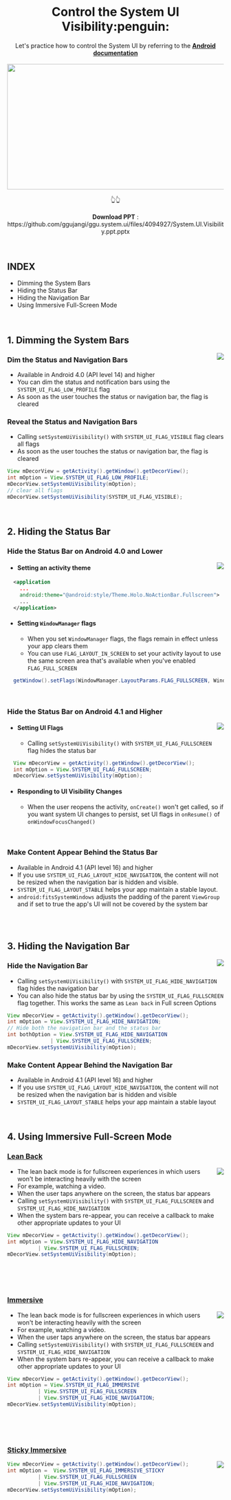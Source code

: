 <h1 align="center">Control the System UI Visibility:penguin:</h1>

<p align="center">
  Let's practice how to control the System UI by referring to the 
  <b><a href="https://developer.android.com/training/system-ui" target="_blank">Android documentation</a></b>
  <br/><br/>
<img src="https://user-images.githubusercontent.com/25583321/72859909-ad9cf980-3d08-11ea-9e4b-789d1dc164d2.PNG" 
     width="520px" height="292.5px" href="https://github.com/ggujangi/ggu.system.ui/files/4094927/System.UI.Visibility.ppt.pptx"/>
</p>
<p align="center">
    👆👆
  <br/> <br/>
  <b>Download PPT</b> : https://github.com/ggujangi/ggu.system.ui/files/4094927/System.UI.Visibility.ppt.pptx
</p>

<br/>

INDEX
-----
- Dimming the System Bars
- Hiding the Status Bar
- Hiding the Navigation Bar
- Using Immersive Full-Screen Mode

<br/>

## 1. Dimming the System Bars

<img align="right" src="https://user-images.githubusercontent.com/25583321/72768168-d2766b80-3c39-11ea-8a34-9b35e3a3938f.gif"/>

### Dim the Status and Navigation Bars
- Available in Android 4.0 (API level 14) and higher
- You can dim the status and notification bars using the `SYSTEM_UI_FLAG_LOW_PROFILE` flag
- As soon as the user touches the status or navigation bar, the flag is cleared

### Reveal the Status and Navigation Bars
- Calling `setSystemUiVisibility()` with `SYSTEM_UI_FLAG_VISIBLE` flag clears all flags
- As soon as the user touches the status or navigation bar, the flag is cleared

```Java
View mDecorView = getActivity().getWindow().getDecorView();
int mOption = View.SYSTEM_UI_FLAG_LOW_PROFILE;
mDecorView.setSystemUiVisibility(mOption);
// clear all flags
mDecorView.setSystemUiVisibility(SYSTEM_UI_FLAG_VISIBLE);
```
<br/>

## 2. Hiding the Status Bar

### Hide the Status Bar on Android 4.0 and Lower

<img align="right" src="https://user-images.githubusercontent.com/25583321/72768422-c63ede00-3c3a-11ea-9346-7cc2b7422556.gif"/>

- #### Setting an activity theme
``` xml
  <application
    ...
    android:theme="@android:style/Theme.Holo.NoActionBar.Fullscreen">
    ...
  </application>
```

- #### Setting `WindowManager` flags
  - When you set `WindowManager` flags, the flags remain in effect unless your app clears them
  - You can use `FLAG_LAYOUT_IN_SCREEN` to set your activity layout to use the same screen area that's available when you've enabled `FLAG_FULL_SCREEN`
  
```Java
  getWindow().setFlags(WindowManager.LayoutParams.FLAG_FULLSCREEN, WindowManager.LayoutParams.FLAG_FULLSCREEN);
```

<br/>
 

### Hide the Status Bar on Android 4.1 and Higher

<img align="right" src="https://user-images.githubusercontent.com/25583321/72768445-d5259080-3c3a-11ea-95ca-a70c3f4d409c.gif"/>

- #### Setting UI Flags
  - Calling `setSystemUiVisibility()` with `SYSTEM_UI_FLAG_FULLSCREEN` flag hides the status bar

```Java
  View mDecorView = getActivity().getWindow().getDecorView();
  int mOption = View.SYSTEM_UI_FLAG_FULLSCREEN;
  mDecorView.setSystemUiVisibility(mOption);
```
- #### Responding to UI Visibility Changes
  - When the user reopens the activity, `onCreate()` won't get called, so if you want system UI changes to persist, set UI flags in `onResume()` of `onWindowFocusChanged()`
  
<br/>

### Make Content Appear Behind the Status Bar
- Available in Android 4.1 (API level 16) and higher
- If you use `SYSTEM_UI_FLAG_LAYOUT_HIDE_NAVIGATION`, the content will not be resized when the navigation bar is hidden and visible.
- `SYSTEM_UI_FLAG_LAYOUT_STABLE` helps your app maintain a stable layout.
- `android:fitsSystemWindows` adjusts the padding of the parent `ViewGroup` and if set to true the app's UI will not be covered by the system bar

<br/><br/>

## 3. Hiding the Navigation Bar

<img align="right" src="https://user-images.githubusercontent.com/25583321/72768382-95f73f80-3c3a-11ea-96ad-a9a4598c7426.gif"/>

### Hide the Navigation Bar
- Calling `setSystemUiVisibility()` with `SYSTEM_UI_FLAG_HIDE_NAVIGATION` flag hides the navigation bar
- You can also hide the status bar by using the `SYSTEM_UI_FLAG_FULLSCREEN` flag together. This works the same as `Lean back` in Full screen Options

```Java
View mDecorView = getActivity().getWindow().getDecorView();
int mOption = View.SYSTEM_UI_FLAG_HIDE_NAVIGATION;
// Hide both the navigation bar and the status bar
int bothOption = View.SYSTEM_UI_FLAG_HIDE_NAVIGATION
              | View.SYSTEM_UI_FLAG_FULLSCREEN;
mDecorView.setSystemUiVisibility(mOption);
```

### Make Content Appear Behind the Navigation Bar
- Available in Android 4.1 (API level 16) and higher
- If you use `SYSTEM_UI_FLAG_LAYOUT_HIDE_NAVIGATION`, the content will not be resized when the navigation bar is hidden and visible
- `SYSTEM_UI_FLAG_LAYOUT_STABLE` helps your app maintain a stable layout
<br/>

## 4. Using Immersive Full-Screen Mode

### [Lean Back](https://developer.android.com/training/system-ui/immersive.html#leanback)

<img align="right" src="https://user-images.githubusercontent.com/25583321/72768382-95f73f80-3c3a-11ea-96ad-a9a4598c7426.gif"/>

- The lean back mode is for fullscreen experiences in which users won't be interacting heavily with the screen
- For example, watching a video.
- When the user taps anywhere on the screen, the status bar appears
- Calling `setSystemUiVisibility()` with `SYSTEM_UI_FLAG_FULLSCREEN` and `SYSTEM_UI_FLAG_HIDE_NAVIGATION`
- When the system bars re-appear, you can receive a callback to make other appropriate updates to your UI

```Java
View mDecorView = getActivity().getWindow().getDecorView();
int mOption = View.SYSTEM_UI_FLAG_HIDE_NAVIGATION
          | View.SYSTEM_UI_FLAG_FULLSCREEN;
mDecorView.setSystemUiVisibility(mOption);
```

<br/><br/><br/>

### [Immersive](https://developer.android.com/training/system-ui/immersive.html#immersive)

<img align="right" src="https://user-images.githubusercontent.com/25583321/72768503-f2f2f580-3c3a-11ea-9b35-de79a33541cd.gif"/>

- The lean back mode is for fullscreen experiences in which users won't be interacting heavily with the screen
- For example, watching a video.
- When the user taps anywhere on the screen, the status bar appears
- Calling `setSystemUiVisibility()` with `SYSTEM_UI_FLAG_FULLSCREEN` and `SYSTEM_UI_FLAG_HIDE_NAVIGATION`
- When the system bars re-appear, you can receive a callback to make other appropriate updates to your UI

```Java
View mDecorView = getActivity().getWindow().getDecorView();
int mOption = View.SYSTEM_UI_FLAG_IMMERSIVE
          | View.SYSTEM_UI_FLAG_FULLSCREEN
          | View.SYSTEM_UI_FLAG_HIDE_NAVIGATION;
mDecorView.setSystemUiVisibility(mOption);
```

<br/><br/><br/>

### [Sticky Immersive](https://developer.android.com/training/system-ui/immersive.html#sticky-immersive)

<img align="right" src="https://user-images.githubusercontent.com/25583321/72768530-0736f280-3c3b-11ea-9cef-45a2e6906915.gif"/>

```Java
View mDecorView = getActivity().getWindow().getDecorView();
int mOption =  View.SYSTEM_UI_FLAG_IMMERSIVE_STICKY
          | View.SYSTEM_UI_FLAG_FULLSCREEN
          | View.SYSTEM_UI_FLAG_HIDE_NAVIGATION;
mDecorView.setSystemUiVisibility(mOption);
```

<br/><br/><br/>


